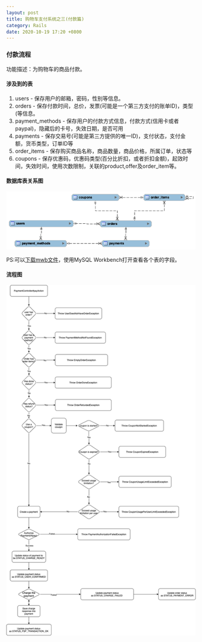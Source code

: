```yaml
---
layout: post
title: 购物车支付系统之三(付款篇)
category: Rails
date: 2020-10-19 17:20 +0800
---
```

### 付款流程

功能描述：为购物车的商品付款。

#### 涉及到的表

1. users - 保存用户的邮箱，密码，性别等信息。
2. orders - 保存付款时间，总价，发票(可能是一个第三方支付的账单ID)，类型(等信息。
3. payment_methods - 保存用户的付款方式信息，付款方式(信用卡或者paypal)，隐藏后的卡号，失效日期，是否可用
4. payments - 保存交易号(可能是第三方提供的唯一ID)，支付状态，支付金额，货币类型，订单ID等
5. order_items - 保存购买商品名称，商品数量，商品价格，所属订单，状态等
6. coupons - 保存优惠码，优惠码类型(百分比折扣，或者折扣金额)，起效时间，失效时间，使用次数限制，关联的product,offer及order_item等。

#### 数据库表关系图

![payment-eer-diagram.png](/images/payment-eer-diagram.png)

PS:可以[下载mwb文件](/images/payment-eer-diagram.mwb)，使用MySQL Workbench打开查看各个表的字段。

#### 流程图

![payment-workflow.png](/images/payment-workflow.png)

